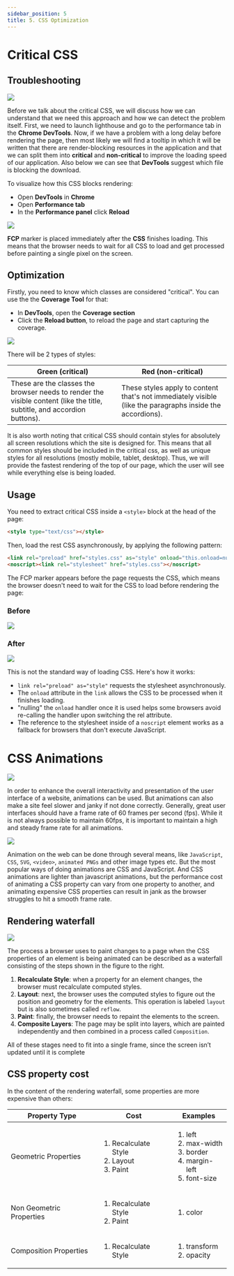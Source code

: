 ```yaml
---
sidebar_position: 5
title: 5. CSS Optimization
---
```


# Critical CSS

## Troubleshooting

![](/img/css-optimization/critical-css.png)

Before we talk about the critical CSS, we will discuss how we can understand that we need this approach and how
we can detect the problem itself. First, we need to launch lighthouse and go to the performance tab in the **Chrome
DevTools**. Now, if we have a problem with a long delay before rendering the page, then most likely we will find a
tooltip in which it will be written that there are render-blocking resources in the application and that we can split
them into **critical** and **non-critical** to improve the loading speed of our application. Also below we can see that
**DevTools** suggest which file is blocking the download.

To visualize how this CSS blocks rendering:

* Open **DevTools** in **Chrome**
* Open **Performance tab**
* In the **Performance panel** click **Reload**

![](/img/css-optimization/critical-css-troubleshooting.png)

**FCP** marker is placed immediately after the **CSS** finishes loading. This means that the browser needs to wait for
all CSS to load and get processed before painting a single pixel on the screen.

## Optimization

Firstly, you need to know which classes are considered "critical". You can use the the **Coverage Tool** for that:

* In **DevTools**, open the **Coverage section**
* Click the **Reload button**, to reload the page and start capturing the coverage.

![](/img/css-optimization/separation-of-critical-css.png)

There will be 2 types of styles:

| Green (**critical**)                                                                                                     | Red (**non-critical**)                                                                                    |
|--------------------------------------------------------------------------------------------------------------------------|-----------------------------------------------------------------------------------------------------------|
| These are the classes the browser needs to render the visible content (like the title, subtitle, and accordion buttons). | These styles apply to content that's not immediately visible (like the paragraphs inside the accordions). |

It is also worth noting that critical CSS should contain styles for absolutely all screen resolutions which the site is designed for. This means that all common styles should be included in the critical css, as well as unique styles for all resolutions (mostly mobile, tablet, desktop). Thus, we will provide the fastest rendering of the top of our page, which the user will see while everything else is being loaded.

## Usage

You need to extract critical CSS inside a `<style>` block at the head of the page:

```html
<style type="text/css"></style>
```

Then, load the rest CSS asynchronously, by applying the following pattern:

```html
<link rel="preload" href="styles.css" as="style" onload="this.onload=null;this.rel='stylesheet'">
<noscript><link rel="stylesheet" href="styles.css"></noscript>
```

The FCP marker appears before the page requests the CSS, which means the browser doesn't need to wait for the CSS to
load before rendering the page:

### Before

![](/img/css-optimization/results.png)

### After

![](/img/css-optimization/results-2.png)

This is not the standard way of loading CSS. Here's how it works:

* `link rel="preload" as="style"` requests the stylesheet asynchronously.
* The `onload` attribute in the `link` allows the CSS to be processed when it finishes loading.
* "nulling" the `onload` handler once it is used helps some browsers avoid re-calling the handler upon switching the rel attribute.
* The reference to the stylesheet inside of a `noscript` element works as a fallback for browsers that don't execute JavaScript.

# CSS Animations

![](/img/css-optimization/animation-performance.png)

In order to enhance the overall interactivity and presentation of the user interface of a website, animations can be
used. But animations can also make a site feel slower and janky if not done correctly. Generally, great user interfaces
should have a frame rate of 60 frames per second (fps). While it is not always possible to maintain 60fps, it is
important to maintain a high and steady frame rate for all animations.

![](/img/css-optimization/css-vs-js-animations.png)

Animation on the web can be done through several means, like `JavaScript`, `CSS`, `SVG`, `<video>`, `animated PNGs` and other
image types etc. But the most popular ways of doing animations are CSS and JavaScript. And CSS animations are lighter
than javascript animations, but the performance cost of animating a CSS property can vary from one property to another,
and animating expensive CSS properties can result in jank as the browser struggles to hit a smooth frame rate.

## Rendering waterfall

![](/img/css-optimization/rendering-waterfall.png)

The process a browser uses to paint changes to a page when the CSS properties of an element is being animated can be
described as a waterfall consisting of the steps shown in the figure to the right. 

1. **Recalculate Style**: when a property for an element changes, the browser must recalculate computed styles.
1. **Layout**: next, the browser uses the computed styles to figure out the position and geometry for the elements. This
operation is labeled `layout` but is also sometimes called `reflow`.
1. **Paint**: finally, the browser needs to repaint the elements to the screen.
1. **Composite Layers**: The page may be split into layers, which are painted independently and then combined in a
process called `Composition`.

All of these stages need to fit into a single frame, since the screen isn’t updated until it is complete

## CSS property cost

In the content of the rendering waterfall, some properties are more expensive than others:

| Property Type            | Cost                                                             | Examples                                                                                      |
|--------------------------|------------------------------------------------------------------|-----------------------------------------------------------------------------------------------|
| Geometric Properties     | <ol><li>Recalculate Style</li><li>Layout</li><li>Paint</li></ol> | <ol><li>left</li><li>max-width</li><li>border</li><li>margin-left</li><li>font-size</li></ol> |
| Non Geometric Properties | <ol><li>Recalculate Style</li><li>Paint</li></ol>                | <ol><li>color</li></ol>                                                                       |
| Composition Properties   | <ol><li>Recalculate Style</li></ol>                              | <ol><li>transform</li><li>opacity</li></ol>                                                   |

